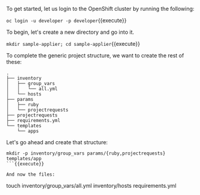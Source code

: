 To get started, let us login to the OpenShift cluster by running the following:

``oc login -u developer -p developer``{{execute}}

To begin, let's create a new directory and go into it.

``mkdir sample-applier; cd sample-applier``{{execute}}

To complete the generic project structure, we want to create the rest of these:

```
.
├── inventory
│   ├── group_vars
│   │   └── all.yml
│   └── hosts
├── params
│   ├── ruby
│   └── projectrequests
├── projectrequests
├── requirements.yml
└── templates
    └── apps
```

Let's go ahead and create that structure:

```
mkdir -p inventory/group_vars params/{ruby,projectrequests} templates/app
```{{execute}}

And now the files:

``` 
touch inventory/group_vars/all.yml inventory/hosts requirements.yml
```{{execute}}